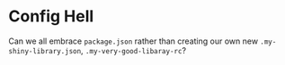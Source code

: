 # Config Hell

Can we all embrace `package.json` rather than creating our own new `.my-shiny-library.json`, `.my-very-good-libaray-rc`?
